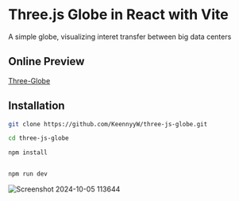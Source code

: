 # Three.js Globe in React with Vite

A simple globe, visualizing interet transfer between big data centers 

## Online Preview 

 [Three-Globe](https://three-js-globe-plum-zeta.vercel.app/)

## Installation

   ```bash
   git clone https://github.com/KeennyyW/three-js-globe.git
 ```

```bash
cd three-js-globe
 ```

```bash
npm install
 ```
```bash

npm run dev
 ```

![Screenshot 2024-10-05 113644](https://github.com/user-attachments/assets/8e176d82-ec0f-42df-9711-9c51add056ed)
